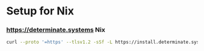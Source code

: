# Setup for Nix

### https://determinate.systems Nix
```bash
curl --proto '=https' --tlsv1.2 -sSf -L https://install.determinate.systems/nix | sh -s -- install --determinate
```

